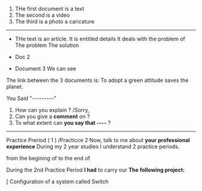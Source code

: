 
1) THe first document is a text
2) The second            is a video
3) The third                 is a photo
a  caricature

___

- THe text is an article. It is entitled details
It deals with the problem of
The problem
The solution

- Doc 2
- Document 3
We can see


The link between the 3 documents
is: To adopt a green attitude saves the planet.

You Said "---------"
1) How can you explain ? /Sorry,
2) Can you give a **comment** on ?
3) To what extent can **you say that ----** ?
---

Practice Preriod ( 1 )   /Practicce 2
Now, talk to me about **your professional experience**
During my 2 year studies I understand 2 practice periods.

from the begining of
to the end of

During the 2nd Practice Period
**I had** to carry our
**The following project:**

[ Configuration of a system called Switch
